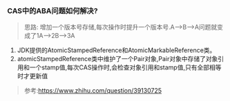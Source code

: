
### CAS中的ABA问题如何解决?

> 思路: 增加一个版本号存储,每次操作时提升一个版本号.A——>B——>A问题就变成了1A——>2B——>3A


1. JDK提供的AtomicStampedReference和AtomicMarkableReference类。
2. atomicStampedReference类中维护了一个Pair对象,Pair对象中存储了对象引用和一个stamp值,每次CAS操作时,会检查对象引用和stamp值,只有全部相等时才更新值




> 参考:https://www.zhihu.com/question/39130725